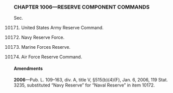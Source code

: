 ### **CHAPTER 1006—RESERVE COMPONENT COMMANDS** ###

Sec.

10171. United States Army Reserve Command.

10172. Navy Reserve Force.

10173. Marine Forces Reserve.

10174. Air Force Reserve Command.

#### Amendments ####

**2006**—Pub. L. 109–163, div. A, title V, §515(b)(4)(F), Jan. 6, 2006, 119 Stat. 3235, substituted “Navy Reserve” for “Naval Reserve” in item 10172.